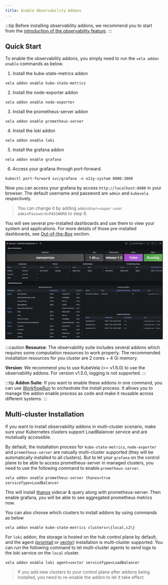 ```yaml
---
title: Enable Observability Addons
---
```


:::tip
Before installing observability addons, we recommend you to start from the [introduction of the observability feature](../observability.md).
:::

## Quick Start

To enable the observability addons, you simply need to run the `vela addon enable` commands as below.

1. Install the kube-state-metrics addon

```shell
vela addon enable kube-state-metrics
```

2. Install the node-exporter addon

```shell
vela addon enable node-exporter
```

3. Install the prometheus-server addon

```shell
vela addon enable prometheus-server
```

4. Install the loki addon

```shell
vela addon enable loki
```

5. Install the grafana addon

```shell
vela addon enable grafana
```

6. Access your grafana through port-forward.

```shell
kubectl port-forward svc/grafana -n o11y-system 8080:3000
```

Now you can access your grafana by access `http://localhost:8080` in your browser. The default username and password are `admin` and `kubevela` respectively.

> You can change it by adding `adminUser=super-user adminPassword=PASSWORD` to step 6.

You will see several pre-installed dashboards and use them to view your system and applications. For more details of those pre-installed dashboards, see [Out-of-the-Box](./out-of-the-box.md) section.

![kubevela-application-dashboard](../../../resources/kubevela-application-dashboard.png)

:::caution
**Resource**: The observability suite includes several addons which requires some computation resources to work properly. The recommended installation resources for you cluster are 2 cores + 4 Gi memory.

**Version**: We recommend you to use KubeVela (>= v1.6.0) to use the observability addons. For version v1.5.0, logging is not supported.
:::

:::tip
**Addon Suite**: If you want to enable these addons in one command, you can use [WorkflowRun](https://github.com/kubevela/workflow) to orchestrate the install process. It allows you to manage the addon enable process as code and make it reusable across different systems.
:::

## Multi-cluster Installation

If you want to install observability addons in multi-cluster scenario, make sure your Kubernetes clusters support LoadBalancer service and are mutatually accessible.

By default, the installation process for `kube-state-metrics`, `node-exporter` and `prometheus-server` are natually multi-cluster supported (they will be automatically installed to all clusters). But to let your `grafana` on the control plane to be able to access prometheus-server in managed clusters, you need to use the following command to enable `prometheus-server`.

```shell
vela addon enable prometheus-server thanos=true serviceType=LoadBalancer
```

This will install [thanos](https://github.com/thanos-io/thanos) sidecar & query along with prometheus-server. Then enable grafana, you will be able to see aggregated prometheus metrics now.

You can also choose which clusters to install addons by using commands as below

```shell
vela addon enable kube-state-metrics clusters=\{local,c2\}
```

For `loki` addon, the storage is hosted on the hub control plane by default, and the agent ([promtail](https://grafana.com/docs/loki/latest/clients/promtail/) or [vector](https://vector.dev/)) installation is multi-cluster supported. You can run the following command to let multi-cluster agents to send logs to the loki service on the `local` cluster.

```shell
vela addon enable loki agent=vector serviceType=LoadBalancer
```

> If you add new clusters to your control plane after addons being installed, you need to re-enable the addon to let it take effect.
